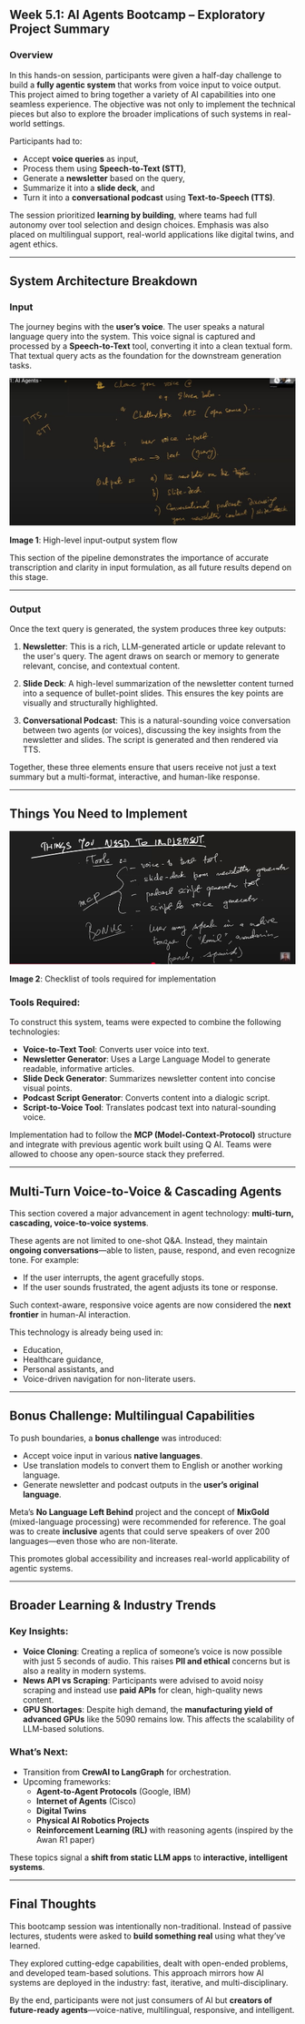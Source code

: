 
## Week 5.1: AI Agents Bootcamp – Exploratory Project Summary

### Overview

In this hands-on session, participants were given a half-day challenge to build a **fully agentic system** that works from voice input to voice output. This project aimed to bring together a variety of AI capabilities into one seamless experience. The objective was not only to implement the technical pieces but also to explore the broader implications of such systems in real-world settings.

Participants had to:
- Accept **voice queries** as input,
- Process them using **Speech-to-Text (STT)**,
- Generate a **newsletter** based on the query,
- Summarize it into a **slide deck**, and
- Turn it into a **conversational podcast** using **Text-to-Speech (TTS)**.

The session prioritized **learning by building**, where teams had full autonomy over tool selection and design choices. Emphasis was also placed on multilingual support, real-world applications like digital twins, and agent ethics.

---

## System Architecture Breakdown

### Input

The journey begins with the **user’s voice**. The user speaks a natural language query into the system. This voice signal is captured and processed by a **Speech-to-Text** tool, converting it into a clean textual form. That textual query acts as the foundation for the downstream generation tasks.

![Voice to Output Flow](<Screenshot_1.jpg>)

**Image 1**: High-level input-output system flow

This section of the pipeline demonstrates the importance of accurate transcription and clarity in input formulation, as all future results depend on this stage.

---

### Output

Once the text query is generated, the system produces three key outputs:

1. **Newsletter**: This is a rich, LLM-generated article or update relevant to the user's query. The agent draws on search or memory to generate relevant, concise, and contextual content.

2. **Slide Deck**: A high-level summarization of the newsletter content turned into a sequence of bullet-point slides. This ensures the key points are visually and structurally highlighted.

3. **Conversational Podcast**: This is a natural-sounding voice conversation between two agents (or voices), discussing the key insights from the newsletter and slides. The script is generated and then rendered via TTS.

Together, these three elements ensure that users receive not just a text summary but a multi-format, interactive, and human-like response.

---

##  Things You Need to Implement

![Implementation Checklist](<Screenshot_2.jpg>)

**Image 2**: Checklist of tools required for implementation

###  Tools Required:

To construct this system, teams were expected to combine the following technologies:

- **Voice-to-Text Tool**: Converts user voice into text.
- **Newsletter Generator**: Uses a Large Language Model to generate readable, informative articles.
- **Slide Deck Generator**: Summarizes newsletter content into concise visual points.
- **Podcast Script Generator**: Converts content into a dialogic script.
- **Script-to-Voice Tool**: Translates podcast text into natural-sounding voice.

Implementation had to follow the **MCP (Model-Context-Protocol)** structure and integrate with previous agentic work built using Q AI. Teams were allowed to choose any open-source stack they preferred.

---

## Multi-Turn Voice-to-Voice & Cascading Agents

This section covered a major advancement in agent technology: **multi-turn, cascading, voice-to-voice systems**.

These agents are not limited to one-shot Q&A. Instead, they maintain **ongoing conversations**—able to listen, pause, respond, and even recognize tone. For example:
- If the user interrupts, the agent gracefully stops.
- If the user sounds frustrated, the agent adjusts its tone or response.

Such context-aware, responsive voice agents are now considered the **next frontier** in human-AI interaction.

This technology is already being used in:
- Education,
- Healthcare guidance,
- Personal assistants, and
- Voice-driven navigation for non-literate users.

---

## Bonus Challenge: Multilingual Capabilities

To push boundaries, a **bonus challenge** was introduced:
- Accept voice input in various **native languages**.
- Use translation models to convert them to English or another working language.
- Generate newsletter and podcast outputs in the **user’s original language**.

Meta’s **No Language Left Behind** project and the concept of **MixGold** (mixed-language processing) were recommended for reference. The goal was to create **inclusive** agents that could serve speakers of over 200 languages—even those who are non-literate.

This promotes global accessibility and increases real-world applicability of agentic systems.

---

##  Broader Learning & Industry Trends

###  Key Insights:

- **Voice Cloning**: Creating a replica of someone’s voice is now possible with just 5 seconds of audio. This raises **PII and ethical** concerns but is also a reality in modern systems.
- **News API vs Scraping**: Participants were advised to avoid noisy scraping and instead use **paid APIs** for clean, high-quality news content.
- **GPU Shortages**: Despite high demand, the **manufacturing yield of advanced GPUs** like the 5090 remains low. This affects the scalability of LLM-based solutions.

###  What’s Next:

- Transition from **CrewAI to LangGraph** for orchestration.
- Upcoming frameworks:
  - **Agent-to-Agent Protocols** (Google, IBM)
  - **Internet of Agents** (Cisco)
  - **Digital Twins**
  - **Physical AI Robotics Projects**
  - **Reinforcement Learning (RL)** with reasoning agents (inspired by the Awan R1 paper)

These topics signal a **shift from static LLM apps** to **interactive, intelligent systems**.

---

##  Final Thoughts

This bootcamp session was intentionally non-traditional. Instead of passive lectures, students were asked to **build something real** using what they’ve learned.

They explored cutting-edge capabilities, dealt with open-ended problems, and developed team-based solutions. This approach mirrors how AI systems are deployed in the industry: fast, iterative, and multi-disciplinary.

By the end, participants were not just consumers of AI but **creators of future-ready agents**—voice-native, multilingual, responsive, and intelligent.
